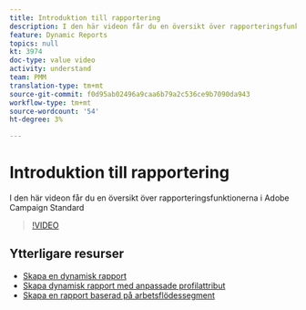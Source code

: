```yaml
---
title: Introduktion till rapportering
description: I den här videon får du en översikt över rapporteringsfunktionerna i Adobe Campaign Standard
feature: Dynamic Reports
topics: null
kt: 3974
doc-type: value video
activity: understand
team: PMM
translation-type: tm+mt
source-git-commit: f0d95ab02496a9caa6b79a2c536ce9b7090da943
workflow-type: tm+mt
source-wordcount: '54'
ht-degree: 3%

---
```



# Introduktion till rapportering

I den här videon får du en översikt över rapporteringsfunktionerna i Adobe Campaign Standard

>[!VIDEO](https://video.tv.adobe.com/v/29461?quality=12)

## Ytterligare resurser

* [Skapa en dynamisk rapport](/help/reporting/creating-a-dynamic-report.md)
* [Skapa dynamisk rapport med anpassade profilattribut](/help/reporting/custom-profile-attributes-dynamic-reports.md)
* [Skapa en rapport baserad på arbetsflödessegment](/help/reporting/report-on-workflow-segments.md)
